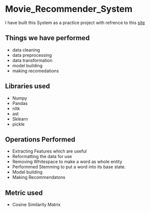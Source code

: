 # Movie_Recommender_System
I have built this System as a practice project
with refrence to this <a href="https://www.youtube.com/watch?v=1xtrIEwY_zY&list=PL2npLnpNfOQ7Tp7x8Ht-VEBvSzbA1YjPF&index=3">site</a>
## Things we have performed 
* data cleaning
* data preprocessing
* data transformation
* model building 
* making recomedations
## Libraries used
* Numpy
* Pandas
* nltk
* ast
* Sklearn
* pickle
## Operations Performed
* Extracting Features which are useful
* Reformatting the data for use 
* Removing Whitespace to make a word as whole entity
* Performmed Stemming to put a word into its base state.
* Model building 
* Making Recommendatons
## Metric used
* Cosine Similarity Matrix
